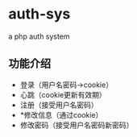 # auth-sys
 a php auth system

## 功能介绍
- 登录（用户名密码->cookie）
- 心跳（cookie更新有效期）
- 注册（接受用户名密码）
- *修改信息（通过cookie）
- 修改密码（接受用户名密码新密码）
